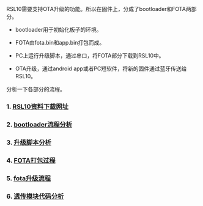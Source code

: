 RSL10需要支持OTA升级的功能。所以在固件上，分成了bootloader和FOTA两部分。

* bootloader用于初始化板子的环境。

* FOTA由fota.bin和app.bin打包而成。

* PC上运行升级脚本，通过串口，将FOTA部分下载到RSL10中。

* OTA升级，通过android app或者PC短软件，将新的固件通过蓝牙传送给RSL10。

分析一下各部分的流程。

### 1. [RSL10资料下载网址](https://www.onsemi.cn/products/connectivity/wireless-rf-transceivers/rsl10)

### 2. [bootloader流程分析](./bootloader.md)

### 3. [升级脚本分析](./updater.md)

### 4. [FOTA打包过程](./mkfotaimg.md)

### 5. [fota升级流程](./ota升级流程分析.md)

### 6. [透传模块代码分析](./透传模块代码分析.md)
